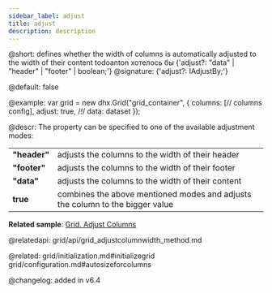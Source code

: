 ```yaml
---
sidebar_label: adjust
title: adjust
description: description
---          
```


@short: defines whether the width of columns is automatically adjusted to the width of their content
todoanton хотелось бы {'adjust?: "data" | "header" | "footer" | boolean;'}
@signature: {'adjust?: IAdjustBy;'}

@default: false

@example: 
var grid = new dhx.Grid("grid_container", {
    columns: [// columns config],
    adjust: true, /*!*/ 
    data: dataset
});

@descr: The property can be specified to one of the available adjustment modes:

<table class="webixdoc_links">
	<tbody>
        <tr>
			<td class="webixdoc_links0"><b>"header"</b></td>
			<td>adjusts the columns to the width of their header</td>
		</tr>
        <tr>
			<td class="webixdoc_links0"><b>"footer"</b></td>
			<td>adjusts the columns to the width of their footer</td>
		</tr>
        <tr>
			<td class="webixdoc_links0"><b>"data"</b></td>
			<td>adjusts the columns to the width of their content</td>
		</tr>
        <tr>
			<td class="webixdoc_links0"><b>true</b></td>
			<td>combines the above mentioned modes and adjusts the column to the bigger value</td>
		</tr>
    </tbody>
</table>


**Related sample**: [Grid. Adjust Columns](https://snippet.dhtmlx.com/zfrpe22d)

@relatedapi: grid/api/grid_adjustcolumnwidth_method.md

@related: grid/initialization.md#initializegrid
grid/configuration.md#autosizeforcolumns

@changelog: added in v6.4
